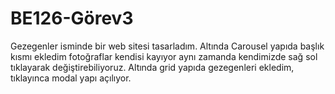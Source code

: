 # BE126-Görev3

Gezegenler isminde bir web sitesi tasarladım. Altında Carousel yapıda başlık kısmı ekledim fotoğraflar kendisi kayıyor aynı zamanda kendimizde sağ sol tıklayarak değiştirebiliyoruz. Altında grid yapıda gezegenleri ekledim, tıklayınca modal yapı açılıyor.